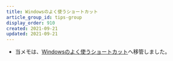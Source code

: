 ```yaml
---
title: Windowsのよく使うショートカット
article_group_id: tips-group
display_order: 910
created: 2021-09-21
updated: 2021-09-21
---
```

- 当メモは、[Windowsのよく使うショートカット](https://thinktwice.tech/it/windows/keyboard_shortcuts_in_windows/)へ移管しました。